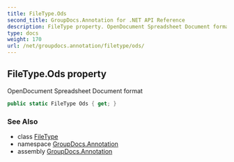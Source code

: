 ```yaml
---
title: FileType.Ods
second_title: GroupDocs.Annotation for .NET API Reference
description: FileType property. OpenDocument Spreadsheet Document format
type: docs
weight: 170
url: /net/groupdocs.annotation/filetype/ods/
---
```

## FileType.Ods property

OpenDocument Spreadsheet Document format

```csharp
public static FileType Ods { get; }
```

### See Also

* class [FileType](../)
* namespace [GroupDocs.Annotation](../../filetype/)
* assembly [GroupDocs.Annotation](../../../)


